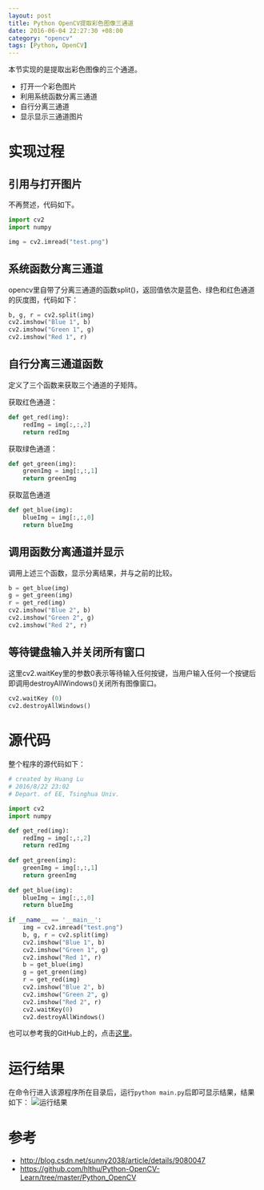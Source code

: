 ```yaml
---
layout: post
title: Python OpenCV提取彩色图像三通道
date: 2016-06-04 22:27:30 +08:00
category: "opencv"
tags: [Python, OpenCV]
---
```


本节实现的是提取出彩色图像的三个通道。

- 打开一个彩色图片
- 利用系统函数分离三通道
- 自行分离三通道
- 显示显示三通道图片


# 实现过程

## 引用与打开图片
不再赘述，代码如下。

``` python
import cv2  
import numpy

img = cv2.imread("test.png")
```

## 系统函数分离三通道
opencv里自带了分离三通道的函数split()，返回值依次是蓝色、绿色和红色通道的灰度图，代码如下：

``` python
b, g, r = cv2.split(img)
cv2.imshow("Blue 1", b)
cv2.imshow("Green 1", g)
cv2.imshow("Red 1", r)
```


## 自行分离三通道函数
定义了三个函数来获取三个通道的子矩阵。

获取红色通道：

``` python
def get_red(img):
	redImg = img[:,:,2]
	return redImg
```

获取绿色通道：

``` python
def get_green(img):
	greenImg = img[:,:,1]
	return greenImg
``` 

获取蓝色通道

``` python
def get_blue(img):
	blueImg = img[:,:,0]
	return blueImg
```

## 调用函数分离通道并显示
调用上述三个函数，显示分离结果，并与之前的比较。

``` python
b = get_blue(img)
g = get_green(img)
r = get_red(img)
cv2.imshow("Blue 2", b)
cv2.imshow("Green 2", g)
cv2.imshow("Red 2", r)
```

## 等待键盘输入并关闭所有窗口
这里cv2.waitKey里的参数0表示等待输入任何按键，当用户输入任何一个按键后即调用destroyAllWindows()关闭所有图像窗口。

``` python
cv2.waitKey (0)  
cv2.destroyAllWindows() 
```

# 源代码
整个程序的源代码如下：

``` python
# created by Huang Lu
# 2016/8/22 23:02
# Depart. of EE, Tsinghua Univ.

import cv2
import numpy

def get_red(img):
	redImg = img[:,:,2]
	return redImg
	
def get_green(img):
	greenImg = img[:,:,1]
	return greenImg
	
def get_blue(img):
	blueImg = img[:,:,0]
	return blueImg
	
if __name__ == '__main__':
	img = cv2.imread("test.png")
	b, g, r = cv2.split(img)
	cv2.imshow("Blue 1", b)
	cv2.imshow("Green 1", g)
	cv2.imshow("Red 1", r)
	b = get_blue(img)
	g = get_green(img)
	r = get_red(img)
	cv2.imshow("Blue 2", b)
	cv2.imshow("Green 2", g)
	cv2.imshow("Red 2", r)
	cv2.waitKey(0)
	cv2.destroyAllWindows()
```
也可以参考我的GitHub上的，点击[这里](https://github.com/hlthu/Python-OpenCV-Learn/tree/master/Python_OpenCV/RGB_Extract/)。

# 运行结果
在命令行进入该源程序所在目录后，运行`python main.py`后即可显示结果，结果如下：
![运行结果](https://raw.githubusercontent.com/hlthu/Python-OpenCV-Learn/master/RGB_Extract/Screenshot.png)

# 参考
- http://blog.csdn.net/sunny2038/article/details/9080047
- https://github.com/hlthu/Python-OpenCV-Learn/tree/master/Python_OpenCV
